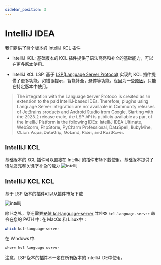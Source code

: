 ```yaml
---
sidebar_position: 3
---
```


# IntelliJ IDEA

我们提供了两个版本的 IntelliJ KCL 插件

- IntelliJ KCL: 基础版本的 KCL 插件提供了语法高亮和补全的基础能力，可以在更多版本使用。

- IntelliJ KCL LSP: 基于 [LSP(Language Server Protocol)](https://code.visualstudio.com/api/language-extensions/language-server-extension-guide) 实现的 KCL 插件提供了更多功能，如错误提示，智能补全，悬停等功能。但因为一些[原因](https://plugins.jetbrains.com/docs/intellij/language-server-protocol.html#supported-ides)，只能在特定版本中使用。

> The integration with the Language Server Protocol is created as an extension to the paid IntelliJ-based IDEs. Therefore, plugins using Language Server integration are not available in Community releases of JetBrains products and Android Studio from Google.
> Starting with the 2023.2 release cycle, the LSP API is publicly available as part of the IntelliJ Platform in the following IDEs: IntelliJ IDEA Ultimate, WebStorm, PhpStorm, PyCharm Professional, DataSpell, RubyMine, CLion, Aqua, DataGrip, GoLand, Rider, and RustRover.

## IntelliJ KCL

基础版本的 KCL 插件可以直接在 IntelliJ 的插件市场下载使用。基础版本提供了语法高亮和关键字补全的能力
![intellij](/img/docs/tools/Ide/intellij/kcl.png)

## IntelliJ KCL KCL

基于 LSP 版本的插件可以从插件市场下载

![intellij](/img/docs/tools/Ide/intellij/kcl-lsp.png)

除此之外，您还需要[安装 kcl-language-server](https://www.kcl-lang.io/docs/user_docs/getting-started/install#install-language-server) 并检查 `kcl-language-server` 命令在您的 PATH 中:
  在 MacOs 和 Linux中：

  ```bash
  which kcl-language-server
  ```

  在 Windows 中:

  ```bash
  where kcl-language-server
  ```

注意，LSP 版本的插件不一定在所有版本的 IntelliJ IDE中使用。
